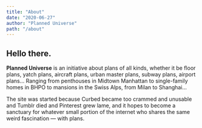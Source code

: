 ```yaml
---
title: "About"
date: "2020-06-27"
author: "Planned Universe"
path: "/about"
---
```


## Hello there.

**Planned Universe** is an initiative about plans of all kinds, whether it be floor plans, yatch plans, aircraft plans, urban master plans, subway plans, airport plans... Ranging from penthouses in Midtown Manhattan to single-family homes in BHPO to mansions in the Swiss Alps, from Milan to Shanghai...

The site was started because Curbed became too crammed and unusable and Tumblr died and Pinterest grew lame, and it hopes to become a sanctuary for whatever small portion of the internet who shares the same weird fascination &mdash; with plans.


